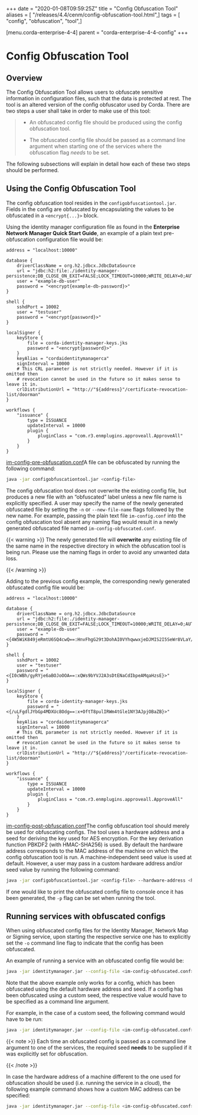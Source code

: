 +++
date = "2020-01-08T09:59:25Z"
title = "Config Obfuscation Tool"
aliases = [ "/releases/4.4/cenm/config-obfuscation-tool.html",]
tags = [ "config", "obfuscation", "tool",]

[menu.corda-enterprise-4-4]
parent = "corda-enterprise-4-4-config"
+++


# Config Obfuscation Tool


## Overview

The Config Obfuscation Tool allows users to obfuscate sensitive information in configuration files, such that the
                data is protected at rest. The tool is an altered version of the config obfuscator used by Corda. There are two steps
                a user shall take in order to make use of this tool:

> 
> 
> * An obfuscated config file should be produced using the config obfuscation tool.
> 
> 
> * The obfuscated config file should be passed as a command line argument when starting one of the services where the
>                             obfuscation flag *needs* to be set.
> 
> 
The following subsections will explain in detail how each of these two steps should be performed.


## Using the Config Obfuscation Tool

The config obfuscation tool resides in the `configobfuscationtool.jar`. Fields in the config are obfuscated by
                encapsulating the values to be obfuscated in a `<encrypt{...}>` block.

Using the identity manager configuration file as found in the **Enterprise Network Manager Quick Start Guide**, an
                example of a plain text pre-obfuscation configuration file would be:

```docker
address = "localhost:10000"

database {
    driverClassName = org.h2.jdbcx.JdbcDataSource
    url = "jdbc:h2:file:./identity-manager-persistence;DB_CLOSE_ON_EXIT=FALSE;LOCK_TIMEOUT=10000;WRITE_DELAY=0;AUTO_SERVER_PORT=0"
    user = "example-db-user"
    password = "<encrypt{example-db-password}>"
}

shell {
    sshdPort = 10002
    user = "testuser"
    password = "<encrypt{password}>"
}

localSigner {
    keyStore {
        file = corda-identity-manager-keys.jks
        password = "<encrypt{password}>"
    }
    keyAlias = "cordaidentitymanagerca"
    signInterval = 10000
    # This CRL parameter is not strictly needed. However if it is omitted then
    # revocation cannot be used in the future so it makes sense to leave it in.
    crlDistributionUrl = "http://"${address}"/certificate-revocation-list/doorman"
}

workflows {
    "issuance" {
        type = ISSUANCE
        updateInterval = 10000
        plugin {
            pluginClass = "com.r3.enmplugins.approveall.ApproveAll"
        }
    }
}
```
[im-config-pre-obfuscation.conf](https://github.com/corda/enterprise/blob/release/ent/4.4/docs/source/resources/config-files/cenm-1.1/im-config-pre-obfuscation.conf)A file can be obfuscated by running the following command:

```bash
java -jar configobfuscationtool.jar <config-file>
```
The config obfuscation tool does not overwrite the existing config file, but produces a new file with an “obfuscated”
                label unless a new file name is explicitly specified. A user may specify the name of the newly generated obfuscated
                file by setting the `-n` or `--new-file-name` flags followed by the new name.
                For example, passing the plain text file `im-config.conf` into the config obfuscation tool absent any naming flag
                would result in a newly generated obfuscated file named `im-config-obfuscated.conf`.


{{< warning >}}
The newly generated file will **overwrite** any existing file of the same name in the respective directory in which
                    the obfuscation tool is being run. Please use the naming flags in order to avoid any unwanted data loss.

{{< /warning >}}

Adding to the previous config example, the corresponding newly generated obfuscated config file would be:

```docker
address = "localhost:10000"

database {
    driverClassName = org.h2.jdbcx.JdbcDataSource
    url = "jdbc:h2:file:./identity-manager-persistence;DB_CLOSE_ON_EXIT=FALSE;LOCK_TIMEOUT=10000;WRITE_DELAY=0;AUTO_SERVER_PORT=0"
    user = "example-db-user"
    password = "<{4W5WiK849jeRmtU6SQ4cwQ==:HnvFhgG29t3DohAI0VYhqwwxjeDJMIS2I5SeWr8VLaY/b8Q=}>"
}

shell {
    sshdPort = 10002
    user = "testuser"
    password = "<{I0cWBh/gyRYje6aBOJoOOA==:xQWs9bYVJ2A3sDtENaCdIbpeAMqaHzsE}>"
}

localSigner {
    keyStore {
        file = corda-identity-manager-keys.jks
        password = "<{/uLFgdlJYbGp4MDXUc8Odg==:x+OftT8pulIRWm4tGle1NY3AJpjOBaZB}>"
    }
    keyAlias = "cordaidentitymanagerca"
    signInterval = 10000
    # This CRL parameter is not strictly needed. However if it is omitted then
    # revocation cannot be used in the future so it makes sense to leave it in.
    crlDistributionUrl = "http://"${address}"/certificate-revocation-list/doorman"
}

workflows {
    "issuance" {
        type = ISSUANCE
        updateInterval = 10000
        plugin {
            pluginClass = "com.r3.enmplugins.approveall.ApproveAll"
        }
    }
}
```
[im-config-post-obfuscation.conf](https://github.com/corda/enterprise/blob/release/ent/4.4/docs/source/resources/config-files/cenm-1.1/im-config-post-obfuscation.conf)The config obfuscation tool should merely be used for obfuscating configs. The tool uses a hardware address
                and a seed for deriving the key used for AES encryption. For the key derivation function PBKDF2 (with HMAC-SHA256)
                is used. By default the hardware address corresponds to the MAC address of the machine on which the config obfuscation
                tool is run. A machine-independent seed value is used at default. However, a user may pass in a custom hardware address
                and/or seed value by running the following command:

```bash
java -jar configobfuscationtool.jar <config-file> --hardware-address <hardware-address> --seed <some-random-seed>
```
If one would like to print the obfuscated config file to console once it has been generated, the `-p` flag can be set when running the
                tool.


## Running services with obfuscated configs

When using obfuscated config files for the Identity Manager, Network Map or Signing service, upon starting the
                respective service one has to explicitly set the `-o` command line flag to indicate that the config has been
                obfuscated.

An example of running a service with an obfuscated config file would be:

```bash
java -jar identitymanager.jar --config-file <im-config-obfuscated.conf> -o
```
Note that the above example only works for a config, which has been obfuscated using the default hardware address and
                seed. If a config has been obfuscated using a custom seed, the respective value would have to be specified as a command
                line argument.

For example, in the case of a custom seed, the following command would have to be run:

```bash
java -jar identitymanager.jar --config-file <im-config-obfuscated.conf> -o --seed <obfuscation-seed>
```

{{< note >}}
Each time an obfuscated config is passed as a command line argument to one of the services, the required
                    seed **needs** to be supplied if it was explicitly set for obfuscation.

{{< /note >}}


In case the hardware address of a machine different to the one used for obfuscation should be used (i.e. running the
service in a cloud), the following example command shows how a custom MAC address can be specified:

```bash
java -jar identitymanager.jar --config-file <im-config-obfuscated.conf> -o --hardware-address 44:1C:8F:36:C2:A8
```

